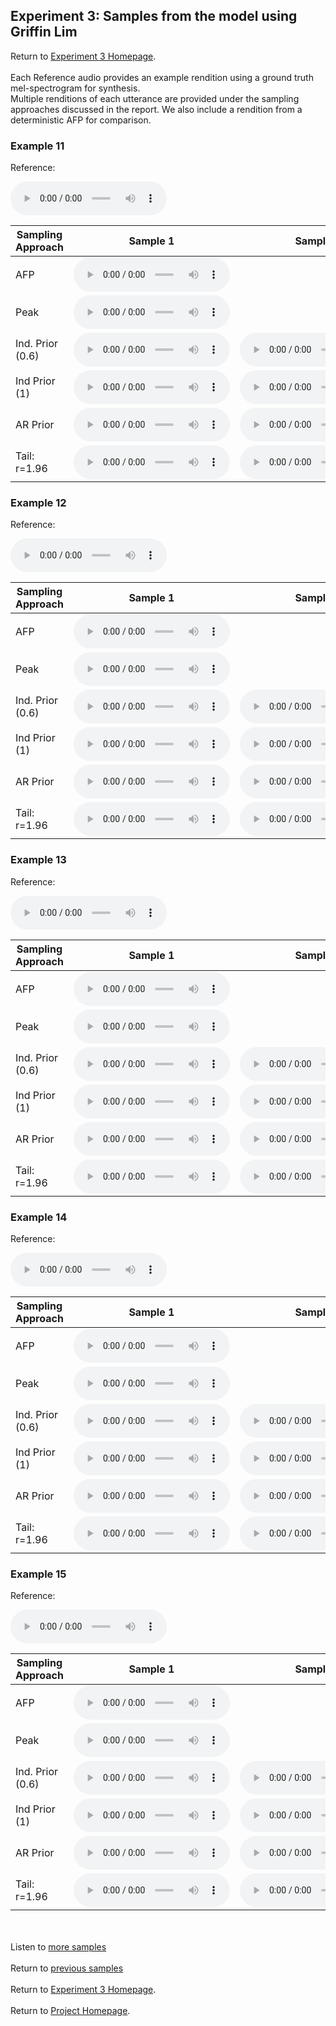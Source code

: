 <!-- exp 1a -->

## Experiment 3: Samples from the model using Griffin Lim

Return to [Experiment 3 Homepage](https://ljlj9.github.io/mscproject/experiment_3_test.html).
<br><br>
Each Reference audio provides an example rendition using a ground truth mel-spectrogram for synthesis.
<br>
Multiple renditions of each utterance are provided under the sampling approaches discussed in the report.
We also include a rendition from a deterministic AFP for comparison.
### Example 11

Reference:        
<p><audio src="Experiment3/Example11/reference.wav" controls style="width: 250px;"></audio></p>

| Sampling Approach | Sample 1 | Sample 2 | Sample 3 | Sample 4 | Sample 5 |
| --- | --- | --- | --- | --- | --- |
| AFP | <audio src="afp_web_samples/Example11.wav" controls style="width: 250px;"></audio> | | | | |
| Peak  | <audio src="Experiment3/Example11/peak/sample_1.wav" controls style="width: 250px;"></audio> | | | | |
| Ind. Prior (0.6) | <audio src="Experiment3/Example11/scaled06/sample_1.wav" controls style="width: 250px;"></audio> | <audio src="Experiment3/Example11/scaled06/sample_2.wav" controls style="width: 250px;"></audio> | <audio src="Experiment3/Example11/scaled06/sample_3.wav" controls style="width: 250px;"></audio> | <audio src="Experiment3/Example11/scaled06/sample_4.wav" controls style="width: 250px;"></audio> | <audio src="Experiment3/Example11/scaled06/sample_5.wav" controls style="width: 250px;"></audio> |
| Ind Prior (1) | <audio src="Experiment3/Example11/prior/sample_1.wav" controls style="width: 250px;"></audio> | <audio src="Experiment3/Example11/prior/sample_2.wav" controls style="width: 250px;"></audio> | <audio src="Experiment3/Example11/prior/sample_3.wav" controls style="width: 250px;"></audio> | <audio src="Experiment3/Example11/prior/sample_4.wav" controls style="width: 250px;"></audio> | <audio src="Experiment3/Example11/prior/sample_5.wav" controls style="width: 250px;"></audio> |
| AR Prior | <audio src="Experiment3/Example11/ar_prior/sample_1.wav" controls style="width: 250px;"></audio> | <audio src="Experiment3/Example11/ar_prior/sample_2.wav" controls style="width: 250px;"></audio> | <audio src="Experiment3/Example11/ar_prior/sample_3.wav" controls style="width: 250px;"></audio> | <audio src="Experiment3/Example11/ar_prior/sample_4.wav" controls style="width: 250px;"></audio> | <audio src="Experiment3/Example11/ar_prior/sample_5.wav" controls style="width: 250px;"></audio> |
| Tail: r=1.96 | <audio src="Experiment3/Example11/tail2/sample_1.wav" controls style="width: 250px;"></audio> | <audio src="Experiment3/Example11/tail2/sample_2.wav" controls style="width: 250px;"></audio> | <audio src="Experiment3/Example11/tail2/sample_3.wav" controls style="width: 250px;"></audio> | <audio src="Experiment3/Example11/tail2/sample_4.wav" controls style="width: 250px;"></audio> | <audio src="Experiment3/Example11/tail2/sample_5.wav" controls style="width: 250px;"></audio> |

### Example 12

Reference:          
<p><audio src="Experiment3/Example12/reference.wav" controls style="width: 250px;"></audio></p>

| Sampling Approach | Sample 1 | Sample 2 | Sample 3 | Sample 4 | Sample 5 |
| --- | --- | --- | --- | --- | --- |
| AFP | <audio src="afp_web_samples/Example12.wav" controls style="width: 250px;"></audio> | | | | |
| Peak  | <audio src="Experiment3/Example12/peak/sample_1.wav" controls style="width: 250px;"></audio> | | | | |
| Ind. Prior (0.6) | <audio src="Experiment3/Example12/scaled06/sample_1.wav" controls style="width: 250px;"></audio> | <audio src="Experiment3/Example12/scaled06/sample_2.wav" controls style="width: 250px;"></audio> | <audio src="Experiment3/Example12/scaled06/sample_3.wav" controls style="width: 250px;"></audio> | <audio src="Experiment3/Example12/scaled06/sample_4.wav" controls style="width: 250px;"></audio> | <audio src="Experiment3/Example12/scaled06/sample_5.wav" controls style="width: 250px;"></audio> |
| Ind Prior (1) | <audio src="Experiment3/Example12/prior/sample_1.wav" controls style="width: 250px;"></audio> | <audio src="Experiment3/Example12/prior/sample_2.wav" controls style="width: 250px;"></audio> | <audio src="Experiment3/Example12/prior/sample_3.wav" controls style="width: 250px;"></audio> | <audio src="Experiment3/Example12/prior/sample_4.wav" controls style="width: 250px;"></audio> | <audio src="Experiment3/Example12/prior/sample_5.wav" controls style="width: 250px;"></audio> |
| AR Prior | <audio src="Experiment3/Example12/ar_prior/sample_1.wav" controls style="width: 250px;"></audio> | <audio src="Experiment3/Example12/ar_prior/sample_2.wav" controls style="width: 250px;"></audio> | <audio src="Experiment3/Example12/ar_prior/sample_3.wav" controls style="width: 250px;"></audio> | <audio src="Experiment3/Example12/ar_prior/sample_4.wav" controls style="width: 250px;"></audio> | <audio src="Experiment3/Example12/ar_prior/sample_5.wav" controls style="width: 250px;"></audio> |
| Tail: r=1.96 | <audio src="Experiment3/Example12/tail2/sample_1.wav" controls style="width: 250px;"></audio> | <audio src="Experiment3/Example12/tail2/sample_2.wav" controls style="width: 250px;"></audio> | <audio src="Experiment3/Example12/tail2/sample_3.wav" controls style="width: 250px;"></audio> | <audio src="Experiment3/Example12/tail2/sample_4.wav" controls style="width: 250px;"></audio> | <audio src="Experiment3/Example12/tail2/sample_5.wav" controls style="width: 250px;"></audio> |

### Example 13

Reference:          
<p><audio src="Experiment3/Example13/reference.wav" controls style="width: 250px;"></audio></p>

| Sampling Approach | Sample 1 | Sample 2 | Sample 3 | Sample 4 | Sample 5 |
| --- | --- | --- | --- | --- | --- |
| AFP | <audio src="afp_web_samples/Example13.wav" controls style="width: 250px;"></audio> | | | | |
| Peak  | <audio src="Experiment3/Example13/peak/sample_1.wav" controls style="width: 250px;"></audio> | | | | |
| Ind. Prior (0.6) | <audio src="Experiment3/Example13/scaled06/sample_1.wav" controls style="width: 250px;"></audio> | <audio src="Experiment3/Example13/scaled06/sample_2.wav" controls style="width: 250px;"></audio> | <audio src="Experiment3/Example13/scaled06/sample_3.wav" controls style="width: 250px;"></audio> | <audio src="Experiment3/Example13/scaled06/sample_4.wav" controls style="width: 250px;"></audio> | <audio src="Experiment3/Example13/scaled06/sample_5.wav" controls style="width: 250px;"></audio> |
| Ind Prior (1) | <audio src="Experiment3/Example13/prior/sample_1.wav" controls style="width: 250px;"></audio> | <audio src="Experiment3/Example13/prior/sample_2.wav" controls style="width: 250px;"></audio> | <audio src="Experiment3/Example13/prior/sample_3.wav" controls style="width: 250px;"></audio> | <audio src="Experiment3/Example13/prior/sample_4.wav" controls style="width: 250px;"></audio> | <audio src="Experiment3/Example13/prior/sample_5.wav" controls style="width: 250px;"></audio> |
| AR Prior | <audio src="Experiment3/Example13/ar_prior/sample_1.wav" controls style="width: 250px;"></audio> | <audio src="Experiment3/Example13/ar_prior/sample_2.wav" controls style="width: 250px;"></audio> | <audio src="Experiment3/Example13/ar_prior/sample_3.wav" controls style="width: 250px;"></audio> | <audio src="Experiment3/Example13/ar_prior/sample_4.wav" controls style="width: 250px;"></audio> | <audio src="Experiment3/Example13/ar_prior/sample_5.wav" controls style="width: 250px;"></audio> |
| Tail: r=1.96 | <audio src="Experiment3/Example13/tail2/sample_1.wav" controls style="width: 250px;"></audio> | <audio src="Experiment3/Example13/tail2/sample_2.wav" controls style="width: 250px;"></audio> | <audio src="Experiment3/Example13/tail2/sample_3.wav" controls style="width: 250px;"></audio> | <audio src="Experiment3/Example13/tail2/sample_4.wav" controls style="width: 250px;"></audio> | <audio src="Experiment3/Example13/tail2/sample_5.wav" controls style="width: 250px;"></audio> |

### Example 14

Reference:          
<p><audio src="Experiment3/Example14/reference.wav" controls style="width: 250px;"></audio></p>

| Sampling Approach | Sample 1 | Sample 2 | Sample 3 | Sample 4 | Sample 5 |
| --- | --- | --- | --- | --- | --- |
| AFP | <audio src="afp_web_samples/Example14.wav" controls style="width: 250px;"></audio> | | | | |
| Peak  | <audio src="Experiment3/Example14/peak/sample_1.wav" controls style="width: 250px;"></audio> | | | | |
| Ind. Prior (0.6) | <audio src="Experiment3/Example14/scaled06/sample_1.wav" controls style="width: 250px;"></audio> | <audio src="Experiment3/Example14/scaled06/sample_2.wav" controls style="width: 250px;"></audio> | <audio src="Experiment3/Example14/scaled06/sample_3.wav" controls style="width: 250px;"></audio> | <audio src="Experiment3/Example14/scaled06/sample_4.wav" controls style="width: 250px;"></audio> | <audio src="Experiment3/Example14/scaled06/sample_5.wav" controls style="width: 250px;"></audio> |
| Ind Prior (1) | <audio src="Experiment3/Example14/prior/sample_1.wav" controls style="width: 250px;"></audio> | <audio src="Experiment3/Example14/prior/sample_2.wav" controls style="width: 250px;"></audio> | <audio src="Experiment3/Example14/prior/sample_3.wav" controls style="width: 250px;"></audio> | <audio src="Experiment3/Example14/prior/sample_4.wav" controls style="width: 250px;"></audio> | <audio src="Experiment3/Example14/prior/sample_5.wav" controls style="width: 250px;"></audio> |
| AR Prior | <audio src="Experiment3/Example14/ar_prior/sample_1.wav" controls style="width: 250px;"></audio> | <audio src="Experiment3/Example14/ar_prior/sample_2.wav" controls style="width: 250px;"></audio> | <audio src="Experiment3/Example14/ar_prior/sample_3.wav" controls style="width: 250px;"></audio> | <audio src="Experiment3/Example14/ar_prior/sample_4.wav" controls style="width: 250px;"></audio> | <audio src="Experiment3/Example14/ar_prior/sample_5.wav" controls style="width: 250px;"></audio> |
| Tail: r=1.96 | <audio src="Experiment3/Example14/tail2/sample_1.wav" controls style="width: 250px;"></audio> | <audio src="Experiment3/Example14/tail2/sample_2.wav" controls style="width: 250px;"></audio> | <audio src="Experiment3/Example14/tail2/sample_3.wav" controls style="width: 250px;"></audio> | <audio src="Experiment3/Example14/tail2/sample_4.wav" controls style="width: 250px;"></audio> | <audio src="Experiment3/Example14/tail2/sample_5.wav" controls style="width: 250px;"></audio> |

### Example 15

Reference:          
<p><audio src="Experiment3/Example15/reference.wav" controls style="width: 250px;"></audio></p>

| Sampling Approach | Sample 1 | Sample 2 | Sample 3 | Sample 4 | Sample 5 |
| --- | --- | --- | --- | --- | --- |
| AFP | <audio src="afp_web_samples/Example15.wav" controls style="width: 250px;"></audio> | | | | |
| Peak  | <audio src="Experiment3/Example15/peak/sample_1.wav" controls style="width: 250px;"></audio> | | | | |
| Ind. Prior (0.6) | <audio src="Experiment3/Example15/scaled06/sample_1.wav" controls style="width: 250px;"></audio> | <audio src="Experiment3/Example15/scaled06/sample_2.wav" controls style="width: 250px;"></audio> | <audio src="Experiment3/Example15/scaled06/sample_3.wav" controls style="width: 250px;"></audio> | <audio src="Experiment3/Example15/scaled06/sample_4.wav" controls style="width: 250px;"></audio> | <audio src="Experiment3/Example15/scaled06/sample_5.wav" controls style="width: 250px;"></audio> |
| Ind Prior (1) | <audio src="Experiment3/Example15/prior/sample_1.wav" controls style="width: 250px;"></audio> | <audio src="Experiment3/Example15/prior/sample_2.wav" controls style="width: 250px;"></audio> | <audio src="Experiment3/Example15/prior/sample_3.wav" controls style="width: 250px;"></audio> | <audio src="Experiment3/Example15/prior/sample_4.wav" controls style="width: 250px;"></audio> | <audio src="Experiment3/Example15/prior/sample_5.wav" controls style="width: 250px;"></audio> |
| AR Prior | <audio src="Experiment3/Example15/ar_prior/sample_1.wav" controls style="width: 250px;"></audio> | <audio src="Experiment3/Example15/ar_prior/sample_2.wav" controls style="width: 250px;"></audio> | <audio src="Experiment3/Example15/ar_prior/sample_3.wav" controls style="width: 250px;"></audio> | <audio src="Experiment3/Example15/ar_prior/sample_4.wav" controls style="width: 250px;"></audio> | <audio src="Experiment3/Example15/ar_prior/sample_5.wav" controls style="width: 250px;"></audio> |
| Tail: r=1.96 | <audio src="Experiment3/Example15/tail2/sample_1.wav" controls style="width: 250px;"></audio> | <audio src="Experiment3/Example15/tail2/sample_2.wav" controls style="width: 250px;"></audio> | <audio src="Experiment3/Example15/tail2/sample_3.wav" controls style="width: 250px;"></audio> | <audio src="Experiment3/Example15/tail2/sample_4.wav" controls style="width: 250px;"></audio> | <audio src="Experiment3/Example15/tail2/sample_5.wav" controls style="width: 250px;"></audio> |

<br><br>
Listen to [more samples](https://ljlj9.github.io/mscproject/experiment_3_iv.html)
<br><br>
Return to [previous samples](https://ljlj9.github.io/mscproject/experiment_3_ii.html)
<br><br>
Return to [Experiment 3 Homepage](https://ljlj9.github.io/mscproject/experiment_3_test.html).
<br><br>
Return to [Project Homepage](https://ljlj9.github.io/mscproject/index.html).
